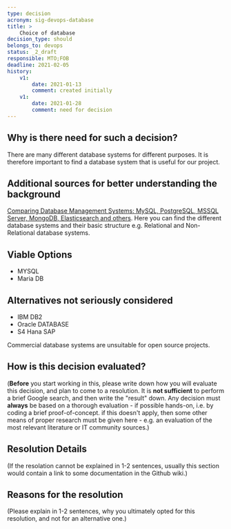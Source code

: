 ```yaml
---
type: decision
acronym: sig-devops-database
title: >
    Choice of database
decision_type: should
belongs_to: devops
status: _2_draft
responsible: MTO;FOB
deadline: 2021-02-05
history:
    v1:
        date: 2021-01-13
        comment: created initially
    v1:
        date: 2021-01-28
        comment: need for decision
---
```


## Why is there need for such a decision?

There are many different database systems for different purposes. It is therefore important to find a database system that is useful for our project.

## Additional sources for better understanding the background

[Comparing Database Management Systems: MySQL, PostgreSQL, MSSQL Server, MongoDB, Elasticsearch and others](https://www.altexsoft.com/blog/business/comparing-database-management-systems-mysql-postgresql-mssql-server-mongodb-elasticsearch-and-others/).
Here you can find the different database systems and their basic structure e.g. Relational and Non-Relational database systems.

## Viable Options

* MYSQL 
* Maria DB


## Alternatives not seriously considered

* IBM DB2
* Oracle DATABASE
* S4 Hana SAP
  
Commercial database systems are unsuitable for open source projects.


## How is this decision evaluated?

(**Before** you start working in this, please write down how you will evaluate this decision, and plan to 
come to a resolution. 
It is  **not sufficient** to perform a brief Google search, and then write  the "result" down. Any decision must
**always** be based on a thorough evaluation - if possible hands-on, i.e. by coding a brief proof-of-concept.
if this doesn't apply, then some other means of proper research must be given here - e.g. an evaluation of 
the most relevant literature or IT community sources.) 

 
## Resolution Details

(If the resolation cannot be explained in 1-2 sentences, usually this section would contain a link to some
documentation in the Github wiki.)


## Reasons for the resolution

(Please explain in 1-2 sentences, why you ultimately opted for this resolution, and not for an alternative one.)

